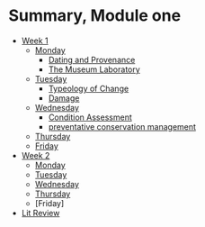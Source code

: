 # Summary, Module one

* [Week 1]()
  * [Monday]()
    * [Dating and Provenance](dating-and-provenance/README.md)
    * [The Museum Laboratory](the-museum-lab/README.md)
  * [Tuesday]()
    * [Typeology of Change](typeology-of-change/README.md)
    * [Damage](damage/README.md)
  * [Wednesday](weeks/1/wednesday.md)
    * [Condition Assessment](contidion-assement/README.md)
    * [preventative conservation management](preventative-conservation-management/README.md)
  * [Thursday]()
  * [Friday]()
* [Week 2]()
  * [Monday]()
  * [Tuesday]()
  * [Wednesday]()
  * [Thursday]()
  * [Friday]
* [Lit Review](lit-review/lit_review_sources.md)